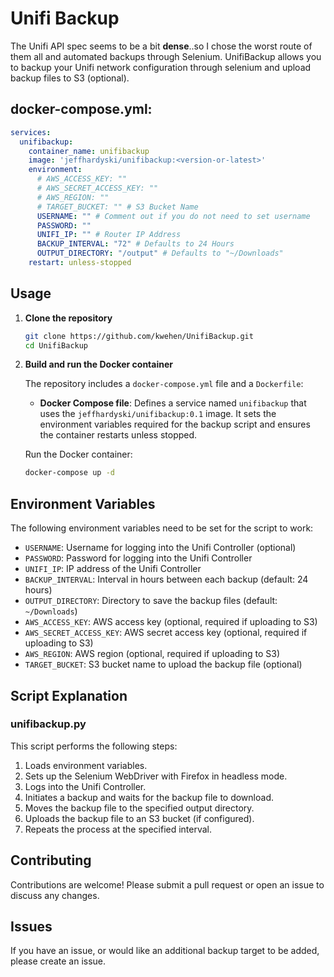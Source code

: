 # Unifi Backup

The Unifi API spec seems to be a bit **dense**..so I chose the worst route of them all and automated backups through Selenium. UnifiBackup allows you to backup your Unifi network configuration through selenium and upload backup files to S3 (optional).

## docker-compose.yml:

```yaml
services:
  unifibackup:
    container_name: unifibackup
    image: 'jeffhardyski/unifibackup:<version-or-latest>'
    environment:
      # AWS_ACCESS_KEY: ""
      # AWS_SECRET_ACCESS_KEY: ""
      # AWS_REGION: ""
      # TARGET_BUCKET: "" # S3 Bucket Name
      USERNAME: "" # Comment out if you do not need to set username
      PASSWORD: "" 
      UNIFI_IP: "" # Router IP Address
      BACKUP_INTERVAL: "72" # Defaults to 24 Hours
      OUTPUT_DIRECTORY: "/output" # Defaults to "~/Downloads"
    restart: unless-stopped 
```

## Usage

1. **Clone the repository**

   ```sh
   git clone https://github.com/kwehen/UnifiBackup.git
   cd UnifiBackup
   ```

2. **Build and run the Docker container**

   The repository includes a `docker-compose.yml` file and a `Dockerfile`:

   - **Docker Compose file**: Defines a service named `unifibackup` that uses the `jeffhardyski/unifibackup:0.1` image. It sets the environment variables required for the backup script and ensures the container restarts unless stopped.

   Run the Docker container:

   ```sh
   docker-compose up -d
   ```

## Environment Variables

The following environment variables need to be set for the script to work:

- `USERNAME`: Username for logging into the Unifi Controller (optional)
- `PASSWORD`: Password for logging into the Unifi Controller
- `UNIFI_IP`: IP address of the Unifi Controller
- `BACKUP_INTERVAL`: Interval in hours between each backup (default: 24 hours)
- `OUTPUT_DIRECTORY`: Directory to save the backup files (default: `~/Downloads`)
- `AWS_ACCESS_KEY`: AWS access key (optional, required if uploading to S3)
- `AWS_SECRET_ACCESS_KEY`: AWS secret access key (optional, required if uploading to S3)
- `AWS_REGION`: AWS region (optional, required if uploading to S3)
- `TARGET_BUCKET`: S3 bucket name to upload the backup file (optional)


## Script Explanation

### unifibackup.py

This script performs the following steps:

1. Loads environment variables.
2. Sets up the Selenium WebDriver with Firefox in headless mode.
3. Logs into the Unifi Controller.
4. Initiates a backup and waits for the backup file to download.
5. Moves the backup file to the specified output directory.
6. Uploads the backup file to an S3 bucket (if configured).
7. Repeats the process at the specified interval.

## Contributing

Contributions are welcome! Please submit a pull request or open an issue to discuss any changes.

## Issues

If you have an issue, or would like an additional backup target to be added, please create an issue.
